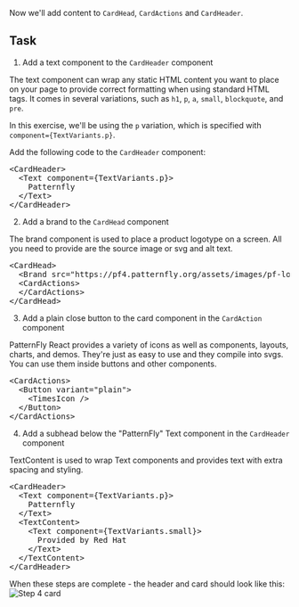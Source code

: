 Now we'll add content to `CardHead`, `CardActions` and `CardHeader`.

## Task

1) Add a text component to the `CardHeader` component

The text component can wrap any static HTML content you want to place on your page to provide correct formatting when using standard HTML tags. It comes in several variations, such as `h1`, `p`, `a`, `small`, `blockquote`, and `pre`.

In this exercise, we'll be using the `p` variation, which is specified with `component={TextVariants.p}`.

Add the following code to the `CardHeader` component:

<pre class="file" data-target="clipboard">
&lt;CardHeader&gt;
  &lt;Text component={TextVariants.p}&gt;
    Patternfly
  &lt;/Text&gt;
&lt;/CardHeader&gt;
</pre>


2) Add a brand to the `CardHead` component

The brand component is used to place a product logotype on a screen. All you need to provide are the source image or svg and alt text.

<pre class="file" data-target="clipboard">
&lt;CardHead&gt; 
  &lt;Brand src=&quot;https://pf4.patternfly.org/assets/images/pf-logo-small.svg&quot; alt=&quot;Patternfly Logo&quot; /&gt;
  &lt;CardActions&gt;
  &lt;/CardActions&gt;
&lt;/CardHead&gt;
</pre>

3) Add a plain close button to the card component in the `CardAction` component

PatternFly React provides a variety of icons as well as components, layouts, charts, and demos. They're just as easy to use and they compile into svgs. You can use them inside buttons and other components.

<pre class="file" data-target="clipboard">
&lt;CardActions&gt;
  &lt;Button variant=&quot;plain&quot;&gt;
    &lt;TimesIcon /&gt;
  &lt;/Button&gt;
&lt;/CardActions&gt;
</pre>

4) Add a subhead below the "PatternFly" Text component in the `CardHeader` component

TextContent is used to wrap Text components and provides text with extra spacing and styling.

<pre class="file" data-target="clipboard">
&lt;CardHeader&gt;
  &lt;Text component={TextVariants.p}&gt;
    Patternfly
  &lt;/Text&gt;
  &lt;TextContent&gt;
    &lt;Text component={TextVariants.small}&gt;
      Provided by Red Hat
    &lt;/Text&gt;
  &lt;/TextContent&gt;
&lt;/CardHeader&gt;
</pre>

When these steps are complete - the header and card should look like this:
![Step 4 card](module-1/assets/step5.png)